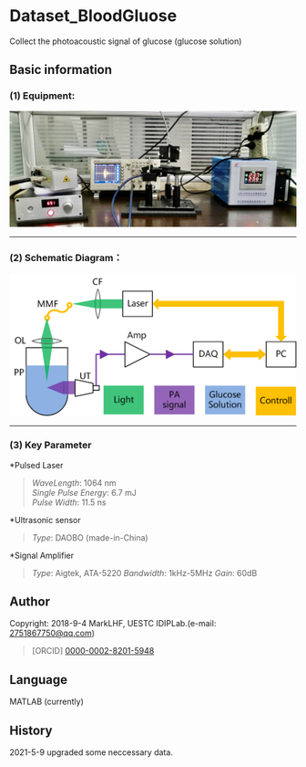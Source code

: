 # Dataset_BloodGluose
 Collect the photoacoustic signal of glucose (glucose solution)

## Basic information
### (1) Equipment:  
![image](image/work.jpg)  
***
### (2) Schematic Diagram：
![image](image/machine.png)  
***
### (3) Key Parameter
*Pulsed Laser
>*WaveLength*: 1064 nm  
>*Single Pulse Energy*: 6.7 mJ  
>*Pulse Width*: 11.5 ns  

*Ultrasonic sensor  
>*Type*: DAOBO (made-in-China)

*Signal Amplifier  
>*Type*: Aigtek, ATA-5220
>*Bandwidth*: 1kHz-5MHz
>*Gain*: 60dB


## Author
Copyright: 2018-9-4 MarkLHF, UESTC IDIPLab.(e-mail: 2751867750@qq.com)  
>[ORCID] [0000-0002-8201-5948](https://orcid.org/my-orcid?orcid=0000-0002-8201-5948)   

## Language
MATLAB (currently)  

## History
2021-5-9 upgraded some neccessary data.  
